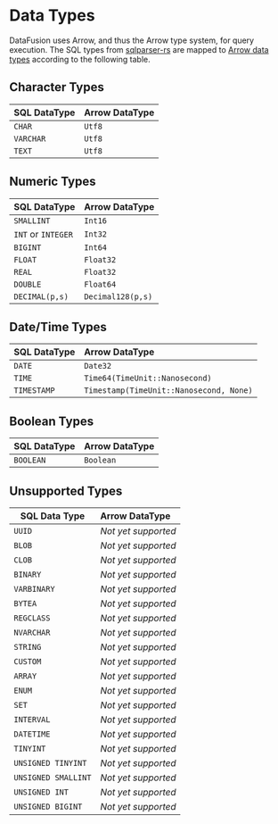 <!---
  Licensed to the Apache Software Foundation (ASF) under one
  or more contributor license agreements.  See the NOTICE file
  distributed with this work for additional information
  regarding copyright ownership.  The ASF licenses this file
  to you under the Apache License, Version 2.0 (the
  "License"); you may not use this file except in compliance
  with the License.  You may obtain a copy of the License at

    http://www.apache.org/licenses/LICENSE-2.0

  Unless required by applicable law or agreed to in writing,
  software distributed under the License is distributed on an
  "AS IS" BASIS, WITHOUT WARRANTIES OR CONDITIONS OF ANY
  KIND, either express or implied.  See the License for the
  specific language governing permissions and limitations
  under the License.
-->

# Data Types

DataFusion uses Arrow, and thus the Arrow type system, for query
execution. The SQL types from
[sqlparser-rs](https://github.com/sqlparser-rs/sqlparser-rs/blob/main/src/ast/data_type.rs#L27)
are mapped to [Arrow data types](https://docs.rs/arrow/latest/arrow/datatypes/enum.DataType.html) according to the following table.

## Character Types

| SQL DataType   | Arrow DataType                                                           |
|----------------|--------------------------------------------------------------------------|
| `CHAR`         | `Utf8`                                                                   |
| `VARCHAR`      | `Utf8`                                                                   |
| `TEXT`         | `Utf8`                                                                   |

## Numeric Types

| SQL DataType       | Arrow DataType    |
|--------------------|:------------------|
| `SMALLINT`         | `Int16`           |
| `INT` or `INTEGER` | `Int32`           |
| `BIGINT`           | `Int64`           |
| `FLOAT`            | `Float32`         |
| `REAL`             | `Float32`         |
| `DOUBLE`           | `Float64`         |
| `DECIMAL(p,s)`     | `Decimal128(p,s)` |


## Date/Time Types

| SQL DataType  | Arrow DataType                                                           |
|---------------|:-------------------------------------------------------------------------|
| `DATE`        | `Date32`                                                                 |
| `TIME`        | `Time64(TimeUnit::Nanosecond)`                                           |
| `TIMESTAMP`   | `Timestamp(TimeUnit::Nanosecond, None)`                                  |

## Boolean Types

| SQL DataType  | Arrow DataType |
|---------------|:---------------|
| `BOOLEAN`     | `Boolean`      |


## Unsupported Types

| SQL Data Type       | Arrow DataType                                                            |
|---------------------|:--------------------------------------------------------------------------|
| `UUID`              | _Not yet supported_                                                       |
| `BLOB`              | _Not yet supported_                                                       |
| `CLOB`              | _Not yet supported_                                                       |
| `BINARY`            | _Not yet supported_                                                       |
| `VARBINARY`         | _Not yet supported_                                                       |
| `BYTEA`             | _Not yet supported_                                                       |
| `REGCLASS`          | _Not yet supported_                                                       |
| `NVARCHAR`          | _Not yet supported_                                                       |
| `STRING`            | _Not yet supported_                                                       |
| `CUSTOM`            | _Not yet supported_                                                       |
| `ARRAY`             | _Not yet supported_                                                       |
| `ENUM`              | _Not yet supported_                                                       |
| `SET`               | _Not yet supported_                                                       |
| `INTERVAL`          | _Not yet supported_                                                       |
| `DATETIME`          | _Not yet supported_                                                       |
| `TINYINT`           | _Not yet supported_                                                       |
| `UNSIGNED TINYINT`  | _Not yet supported_                                                       |
| `UNSIGNED SMALLINT` | _Not yet supported_                                                       |
| `UNSIGNED INT`      | _Not yet supported_                                                       |
| `UNSIGNED BIGINT`   | _Not yet supported_                                                       |

